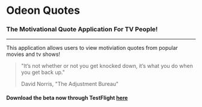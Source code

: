 # Odeon Quotes
### The Motivational Quote Application For TV People!
___
This application allows users to view motiviation quotes from popular movies and tv shows!

> "It’s not whether or not you get knocked down, it’s what you do when you get back up."
> 
> David Norris, "The Adjustment Bureau"

#### Download the beta now through TestFlight [here](https://testflight.apple.com/join/yDo2HZO5 "Download through TestFlight")